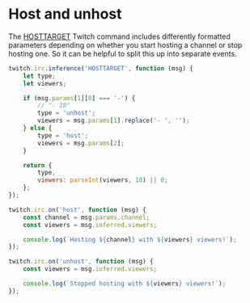 # Host and unhost

The [HOSTTARGET](https://dev.twitch.tv/docs/irc/commands/#hosttarget-twitch-commands) Twitch command includes differently formatted parameters depending on whether you start hosting a channel or stop hosting one. So it can be helpful to split this up into separate events.

```javascript
twitch.irc.inference('HOSTTARGET', function (msg) {
    let type;
    let viewers;

    if (msg.params[1][0] === '-') {
        // "- 10"
        type = 'unhost';
        viewers = msg.params[1].replace('- ', '');
    } else {
        type = 'host';
        viewers = msg.params[2];
    }

    return {
        type,
        viewers: parseInt(viewers, 10) || 0;
    };
});

twitch.irc.on('host', function (msg) {
    const channel = msg.params.channel;
    const viewers = msg.inferred.viewers;

    console.log(`Hosting ${channel} with ${viewers} viewers!`);
});

twitch.irc.on('unhost', function (msg) {
    const viewers = msg.inferred.viewers;

    console.log(`Stopped hosting with ${viewers} viewers!`);
});
```
